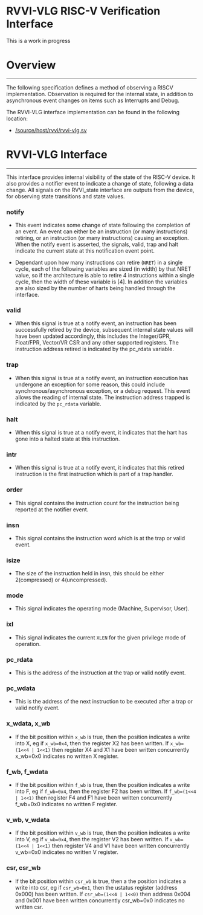 # RVVI-VLG RISC-V Verification Interface

This is a work in progress

# Overview
----
The following specification defines a method of observing a RISCV
implementation. Observation is required for the internal state, in addition to
asynchronous event changes on items such as Interrupts and Debug.

The RVVI-VLG interface implementation can be found in the following location:
- [/source/host/rvvi/rvvi-vlg.sv](../source/host/rvvi/rvvi-vlg.sv)


# RVVI-VLG Interface
----
This interface provides internal visibility of the state of the RISC-V device.
It also provides a notifier event to indicate a change of state, following a
data change. All signals on the RVVI_state interface are outputs from the
device, for observing state transitions and state values.

### notify
- This event indicates some change of state following the completion of an
  event. An event can either be an instruction (or many instructions) retiring,
  or an instruction (or many instructions) causing an exception. When the notify
  event is asserted, the signals, valid, trap and halt indicate the current
  state at this notification event point.

- Dependant upon how many instructions can retire (`NRET`) in a single cycle,
  each of the following variables are sized (in width) by that NRET value, so if
  the architecture is able to retire 4 instructions within a single cycle, then
  the width of these variable is [4]. In addition the variables are also sized
  by the number of harts being handled through the interface.

### valid
- When this signal is true at a notify event, an instruction has been
  successfully retired by the device, subsequent internal state values will have
  been updated accordingly, this includes the Integer/GPR, Float/FPR, Vector/VR
  CSR and any other supported registers. The instruction address retired is
  indicated by the pc_rdata variable.

### trap
- When this signal is true at a notify event, an instruction execution has
  undergone an exception for some reason, this could include
  synchronous/asynchronous exception, or a debug request. This event allows the
  reading of internal state. The instruction address trapped is indicated by the
  `pc_rdata` variable.

### halt
- When this signal is true at a notify event, it indicates that the hart has
  gone into a halted state at this instruction.

### intr
- When this signal is true at a notify event, it indicates that this retired
  instruction is the first instruction which is part of a trap handler.

### order
- This signal contains the instruction count for the instruction being reported
  at the notifier event.

### insn
- This signal contains the instruction word which is at the trap or valid event.

### isize
- The size of the instruction held in insn, this should be either 2(compressed)
  or 4(uncompressed).

### mode
- This signal indicates the operating mode (Machine, Supervisor, User).

### ixl
- This signal indicates the current `XLEN` for the given privilege mode of
  operation.

### pc_rdata
- This is the address of the instruction at the trap or valid notify event.

### pc_wdata
- This is the address of the next instruction to be executed after a trap or
  valid notify event.

### x_wdata, x_wb
- If the bit position within `x_wb` is true, then the position indicates a
  write into X, eg if `x_wb=0x4`, then the  register X2 has been written. 
  If `x_wb=(1<<4 | 1<<1)` then register X4 and X1 have been written concurrently 
  x_wb=0x0 indicates no written X register.

### f_wb, f_wdata
- If the bit position within `f_wb` is true, then the position indicates a
  write into F, eg if `f_wb=0x4`, then the  register F2 has been written. 
  If `f_wb=(1<<4 | 1<<1)` then register F4 and F1 have been written concurrently 
  f_wb=0x0 indicates no written F register.

### v_wb, v_wdata
- If the bit position within `v_wb` is true, then the position indicates a
  write into V, eg if `v_wb=0x4`, then the  register V2 has been written. 
  If `v_wb=(1<<4 | 1<<1)` then register V4 and V1 have been written concurrently 
  v_wb=0x0 indicates no written V register.

### csr, csr_wb
- If the bit position within `csr_wb` is true, then a the position indicates a
  write into csr, eg if `csr_wb=0x1`, then the ustatus register (address 0x000)
  has been written. If `csr_wb=(1<<4 | 1<<0)` then address 0x004 and 0x001 have
  been written concurrently csr_wb=0x0 indicates no written csr.
